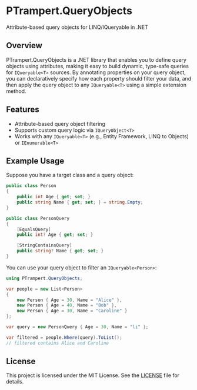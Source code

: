# PTrampert.QueryObjects

Attribute-based query objects for LINQ/IQueryable in .NET

## Overview

PTrampert.QueryObjects is a .NET library that enables you to define query objects using attributes, making it easy to build dynamic, type-safe queries for `IQueryable<T>` sources. By annotating properties on your query object, you can declaratively specify how each property should filter your data, and then apply the query object to any `IQueryable<T>` using a simple extension method.

## Features
- Attribute-based query object filtering
- Supports custom query logic via `IQueryObject<T>`
- Works with any `IQueryable<T>` (e.g., Entity Framework, LINQ to Objects) or `IEnumerable<T>`

## Example Usage

Suppose you have a target class and a query object:

```csharp
public class Person
{
    public int Age { get; set; }
    public string Name { get; set; } = string.Empty;
}

public class PersonQuery
{
    [EqualsQuery]
    public int? Age { get; set; }

    [StringContainsQuery]
    public string? Name { get; set; }
}
```

You can use your query object to filter an `IQueryable<Person>`:

```csharp
using PTrampert.QueryObjects;

var people = new List<Person>
{
    new Person { Age = 30, Name = "Alice" },
    new Person { Age = 40, Name = "Bob" },
    new Person { Age = 30, Name = "Caroline" }
};

var query = new PersonQuery { Age = 30, Name = "li" };

var filtered = people.Where(query).ToList();
// filtered contains Alice and Caroline
```

## License

This project is licensed under the MIT License. See the [LICENSE](LICENSE) file for details.

